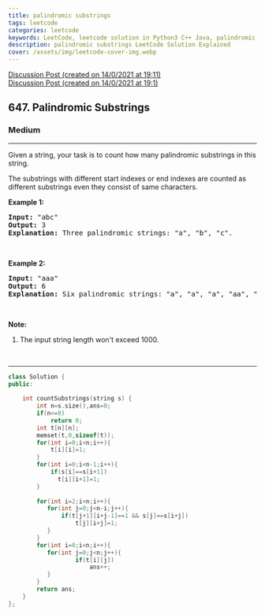 ```yaml
---
title: palindromic substrings
tags: leetcode
categories: leetcode
keywords: LeetCode, leetcode solution in Python3 C++ Java, palindromic-substrings solution
description: palindromic substrings LeetCode Solution Explained
cover: /assets/img/leetcode-cover-img.webp
---
```





[Discussion Post (created on 14/0/2021 at 19:11)](https://leetcode.com/problems/palindromic-substrings/solution/)  
[Discussion Post (created on 14/0/2021 at 19:1)](https://leetcode.com/problems/palindromic-substrings/discuss/1016504/Expand-Around-Center-or-100-faster-100-memory-or-C%2B%2B)  
<h2>647. Palindromic Substrings</h2><h3>Medium</h3><hr><div><p>Given a string, your task is to count how many palindromic substrings in this string.</p>

<p>The substrings with different start indexes or end indexes are counted as different substrings even they consist of same characters.</p>

<p><b>Example 1:</b></p>

<pre><b>Input:</b> "abc"
<b>Output:</b> 3
<b>Explanation:</b> Three palindromic strings: "a", "b", "c".
</pre>

<p>&nbsp;</p>

<p><b>Example 2:</b></p>

<pre><b>Input:</b> "aaa"
<b>Output:</b> 6
<b>Explanation:</b> Six palindromic strings: "a", "a", "a", "aa", "aa", "aaa".
</pre>

<p>&nbsp;</p>

<p><b>Note:</b></p>

<ol>
	<li>The input string length won't exceed 1000.</li>
</ol>

<p>&nbsp;</p></div>

---




```cpp
class Solution {
public:
    
    int countSubstrings(string s) {
        int n=s.size(),ans=0;
        if(n<=0)
            return 0;
        int t[n][n];
        memset(t,0,sizeof(t));
        for(int i=0;i<n;i++){
            t[i][i]=1;
        }
        for(int i=0;i<n-1;i++){
            if(s[i]==s[i+1])
              t[i][i+1]=1;
        }
            
        for(int i=2;i<n;i++){
           for(int j=0;j<n-i;j++){
               if(t[j+1][i+j-1]==1 && s[j]==s[i+j])
                   t[j][i+j]=1;
           }
        }
        for(int i=0;i<n;i++){
           for(int j=0;j<n;j++){
                   if(t[i][j])
                       ans++;
           }
        }
        return ans;
    }
};
```
